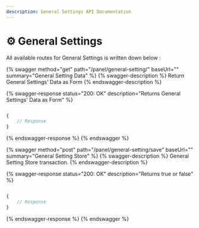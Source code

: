 ```yaml
---
description: General Settings API Documentation
---
```


# ⚙ General Settings

All available routes for General Settings is written down below :&#x20;

{% swagger method="get" path="/panel/general-setting/" baseUrl="" summary="General Setting Data" %}
{% swagger-description %}
Return General Settings' Data as Form
{% endswagger-description %}

{% swagger-response status="200: OK" description="Returns General Settings' Data as Form" %}
```javascript

{
    // Response
}
```
{% endswagger-response %}
{% endswagger %}

{% swagger method="post" path="/panel/general-setting/save" baseUrl="" summary="General Setting Store" %}
{% swagger-description %}
General Setting Store transaction.
{% endswagger-description %}

{% swagger-response status="200: OK" description="Returns true or false" %}
```javascript

{
    // Response
}
```
{% endswagger-response %}
{% endswagger %}
